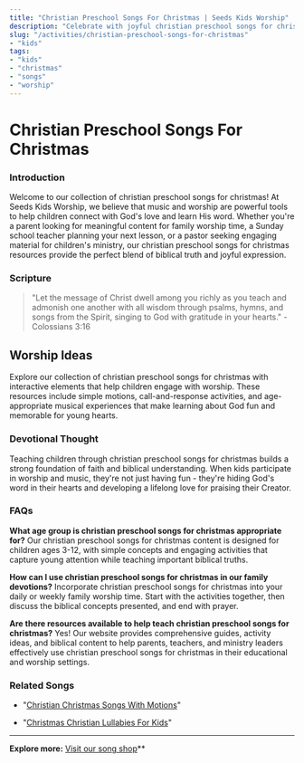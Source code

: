 ```yaml
---
title: "Christian Preschool Songs For Christmas | Seeds Kids Worship"
description: "Celebrate with joyful christian preschool songs for christmas featuring biblical Christmas themes. Holiday worship music for children and families."
slug: "/activities/christian-preschool-songs-for-christmas"
- "kids"
tags:
- "kids"
- "christmas"
- "songs"
- "worship"
---
```


# Christian Preschool Songs For Christmas

### Introduction

Welcome to our collection of christian preschool songs for christmas! At Seeds Kids Worship, we believe that music and worship are powerful tools to help children connect with God's love and learn His word. Whether you're a parent looking for meaningful content for family worship time, a Sunday school teacher planning your next lesson, or a pastor seeking engaging material for children's ministry, our christian preschool songs for christmas resources provide the perfect blend of biblical truth and joyful expression.

### Scripture

> "Let the message of Christ dwell among you richly as you teach and admonish one another with all wisdom through psalms, hymns, and songs from the Spirit, singing to God with gratitude in your hearts." - Colossians 3:16

## Worship Ideas

Explore our collection of christian preschool songs for christmas with interactive elements that help children engage with worship. These resources include simple motions, call-and-response activities, and age-appropriate musical experiences that make learning about God fun and memorable for young hearts.

### Devotional Thought

Teaching children through christian preschool songs for christmas builds a strong foundation of faith and biblical understanding. When kids participate in worship and music, they're not just having fun - they're hiding God's word in their hearts and developing a lifelong love for praising their Creator.

### FAQs

**What age group is christian preschool songs for christmas appropriate for?**
Our christian preschool songs for christmas content is designed for children ages 3-12, with simple concepts and engaging activities that capture young attention while teaching important biblical truths.

**How can I use christian preschool songs for christmas in our family devotions?**
Incorporate christian preschool songs for christmas into your daily or weekly family worship time. Start with the activities together, then discuss the biblical concepts presented, and end with prayer.

**Are there resources available to help teach christian preschool songs for christmas?**
Yes! Our website provides comprehensive guides, activity ideas, and biblical content to help parents, teachers, and ministry leaders effectively use christian preschool songs for christmas in their educational and worship settings.

### Related Songs

- "[Christian Christmas Songs With Motions](/activities/christian-christmas-songs-with-motions/)"

- "[Christmas Christian Lullabies For Kids](/activities/christmas-christian-lullabies-for-kids/)"

---

**Explore more:** [Visit our song shop](https://seedskidsworship.com/shop)**

<!-- Schema Markup -->
<script type="application/ld+json">
{
  "@context": "https://schema.org",
  "@type": "MusicRecording",
  "name": "Christian Preschool Songs For Christmas",
  "byArtist": {
    "@type": "MusicGroup",
    "name": "Seeds Kids Worship"
  },
  "isFamilyFriendly": true,
  "url": "https://seedskidsworship.com/activities/christian-preschool-songs-for-christmas/"
}
</script>